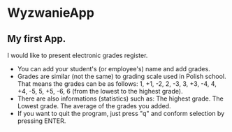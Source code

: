 # WyzwanieApp

## My first App. 

I would like to present electronic grades register. 

* You can add your student's (or employee's) name and add grades. 
* Grades are similar (not the same) to grading scale used in Polish school. That means the grades can be as follows:
  1, +1, -2, 2, -3, 3, +3, -4, 4, +4, -5, 5, +5, -6, 6 (from the lowest to the highest grade).
* There are also informations (statistics) such as: The highest grade. The Lowest grade. The average of the grades you added.
* If you want to quit the program, just press "q" and conform selection by pressing ENTER.


